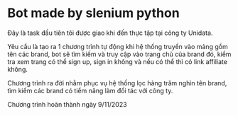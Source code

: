# Bot made by slenium python

Đây là task đầu tiên tôi được giao khi đến thực tập tại công ty Unidata.

Yêu cầu là tạo ra 1 chương trình tự động khi hệ thống truyền vào mảng gồm tên các brand,
bot sẽ tìm kiếm và truy cập vào trang chủ của brand đó, kiểm tra xem trang có thể sign up, sign in
không và nếu có thể thì có link affiliate không.

Chương trình ra đời nhằm phục vụ hệ thống lọc hàng trăm nghìn tên brand, tìm kiếm các brand có tiềm năng
làm đối tác với công ty.

Chương trình hoàn thành ngày 9/11/2023
